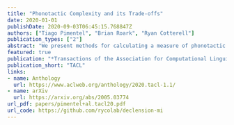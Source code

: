 ```yaml
---
title: "Phonotactic Complexity and its Trade-offs"
date: 2020-01-01
publishDate: 2020-09-03T06:45:15.768847Z
authors: ["Tiago Pimentel", "Brian Roark", "Ryan Cotterell"]
publication_types: ["2"]
abstract: "We present methods for calculating a measure of phonotactic complexity—bits per phoneme—that permits a straightforward cross-linguistic comparison. When given a word, represented as a sequence of phonemic segments such as symbols in the international phonetic alphabet, and a statistical model trained on a sample of word types from the language, we can approximately measure bits per phoneme using the negative log-probability of that word under the model. This simple measure allows us to compare the entropy across languages, giving insight into how complex a language’s phonotactics are. Using a collection of 1016 basic concept words across 106 languages, we demonstrate a very strong negative correlation of −0.74 between bits per phoneme and the average length of words."
featured: true
publication: "*Transactions of the Association for Computational Linguistics*"
publication_short: "TACL"
links:
- name: Anthology
  url: https://www.aclweb.org/anthology/2020.tacl-1.1/
- name: arXiv
  url: https://arxiv.org/abs/2005.03774
url_pdf: papers/pimentel+al.tacl20.pdf
url_code: https://github.com/rycolab/declension-mi
---
```


